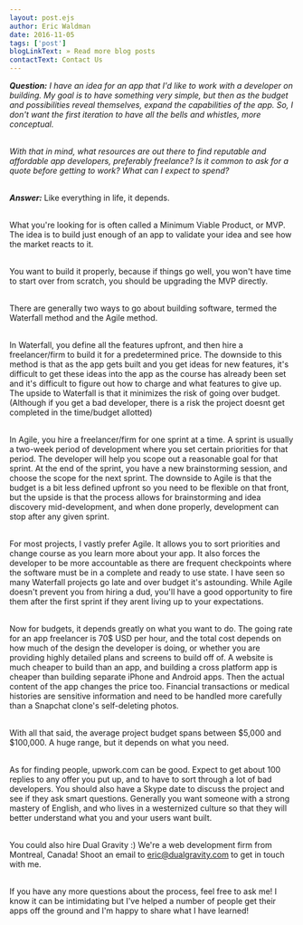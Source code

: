 ```yaml
---
layout: post.ejs
author: Eric Waldman
date: 2016-11-05
tags: ['post']
blogLinkText: » Read more blog posts
contactText: Contact Us
---
```

<!-- Excerpt Start -->
_**Question:** I have an idea for an app that I'd like to work with a developer on building. My goal is to have something very simple, but then as the budget and possibilities reveal themselves, expand the capabilities of the app. So, I don't want the first iteration to have all the bells and whistles, more conceptual._
<!-- Excerpt End -->
\
*With that in mind, what resources are out there to find reputable and affordable app developers, preferably freelance? Is it common to ask for a quote before getting to work? What can I expect to spend?*

\
_**Answer:**_ Like everything in life, it depends.

\
What you're looking for is often called a Minimum Viable Product, or MVP. The idea is to build just enough of an app to validate your idea and see how the market reacts to it.

\
You want to build it properly, because if things go well, you won't have time to start over from scratch, you should be upgrading the MVP directly.

\
There are generally two ways to go about building software, termed the Waterfall method and the Agile method.

\
In Waterfall, you define all the features upfront, and then hire a freelancer/firm to build it for a predetermined price. The downside to this method is that as the app gets built and you get ideas for new features, it's difficult to get these ideas into the app as the course has already been set and it's difficult to figure out how to charge and what features to give up. The upside to Waterfall is that it minimizes the risk of going over budget. (Although if you get a bad developer, there is a risk the project doesnt get completed in the time/budget allotted)

\
In Agile, you hire a freelancer/firm for one sprint at a time. A sprint is usually a two-week period of development where you set certain priorities for that period. The developer will help you scope out a reasonable goal for that sprint. At the end of the sprint, you have a new brainstorming session, and choose the scope for the next sprint. The downside to Agile is that the budget is a bit less defined upfront so you need to be flexible on that front, but the upside is that the process allows for brainstorming and idea discovery mid-development, and when done properly, development can stop after any given sprint.

\
For most projects, I vastly prefer Agile. It allows you to sort priorities and change course as you learn more about your app. It also forces the developer to be more accountable as there are frequent checkpoints where the software must be in a complete and ready to use state. I have seen so many Waterfall projects go late and over budget it's astounding. While Agile doesn't prevent you from hiring a dud, you'll have a good opportunity to fire them after the first sprint if they arent living up to your expectations.

\
Now for budgets, it depends greatly on what you want to do. The going rate for an app freelancer is 70$ USD per hour, and the total cost depends on how much of the design the developer is doing, or whether you are providing highly detailed plans and screens to build off of. A website is much cheaper to build than an app, and building a cross platform app is cheaper than building separate iPhone and Android apps. Then the actual content of the app changes the price too. Financial transactions or medical histories are sensitive information and need to be handled more carefully than a Snapchat clone's self-deleting photos.

\
With all that said, the average project budget spans between $5,000 and $100,000. A huge range, but it depends on what you need.

\
As for finding people, upwork.com can be good. Expect to get about 100 replies to any offer you put up, and to have to sort through a lot of bad developers. You should also have a Skype date to discuss the project and see if they ask smart questions. Generally you want someone with a strong mastery of English, and who lives in a westernized culture so that they will better understand what you and your users want built.

\
You could also hire Dual Gravity :) We're a web development firm from Montreal, Canada! Shoot an email to [eric@dualgravity.com](mailto:eric@dualgravity.com) to get in touch with me.

\
If you have any more questions about the process, feel free to ask me! I know it can be intimidating but I've helped a number of people get their apps off the ground and I'm happy to share what I have learned!